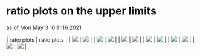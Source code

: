 # ratio plots on the upper limits
as of Mon May  3 16:11:16 2021

| ratio plots | ratio plots |
| <img src="https://smodels.github.io/ratioplots/ratios_ATLAS-SUSY-2013-09-eff_T1tttt.png?28051076" /> | <img src="https://smodels.github.io/ratioplots/ratios_ATLAS-SUSY-2013-09-eff_T6ttWW.png?28051076" /> |
| <img src="https://smodels.github.io/ratioplots/ratios_ATLAS-SUSY-2013-09_T1tttt.png?28051076" /> | <img src="https://smodels.github.io/ratioplots/ratios_ATLAS-SUSY-2013-09_T6ttWW.png?28051076" /> |
| <img src="https://smodels.github.io/ratioplots/ratios_ATLAS-SUSY-2013-18-eff_T1bbbb.png?28051076" /> | <img src="https://smodels.github.io/ratioplots/ratios_ATLAS-SUSY-2013-18-eff_T1tttt.png?28051076" /> |
| <img src="https://smodels.github.io/ratioplots/ratios_ATLAS-SUSY-2013-18_T1bbbb.png?28051076" /> | <img src="https://smodels.github.io/ratioplots/ratios_ATLAS-SUSY-2013-18_T1tttt.png?28051076" /> |
| <img src="https://smodels.github.io/ratioplots/ratios_ATLAS-SUSY-2013-20_T5WW.png?28051076" /> | <img src="https://smodels.github.io/ratioplots/ratios_ATLAS-SUSY-2013-20_T5WWoff.png?28051076" /> |
| <img src="https://smodels.github.io/ratioplots/ratios_ATLAS-SUSY-2013-20_T6WW.png?28051076" /> | <img src="https://smodels.github.io/ratioplots/ratios_ATLAS-SUSY-2013-20_T6WWoff.png?28051076" /> |
